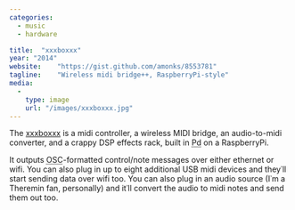 ```yaml
---
categories:
  - music
  - hardware

title:  "xxxboxxx"
year: "2014"
website:    "https://gist.github.com/amonks/8553781"
tagline:    "Wireless midi bridge++, RaspberryPi-style"
media:
  -
    type: image
    url: "/images/xxxboxxx.jpg"
---
```

The <a href="https://gist.github.com/amonks/8553781">xxxboxxx</a> is a midi controller, a wireless MIDI bridge, an audio-to-midi converter, and a crappy DSP effects rack, built in <abbr title="PureData, the open source Max/MSP">Pd</abbr> on a RaspberryPi.

It outputs <abbr title="Open Sound Contorol">OSC</abbr>-formatted control/note messages over either ethernet or wifi. You can also plug in up to eight additional USB midi devices and they&#8127;ll start sending data over wifi too. You can also plug in an audio source (I&#8127;m a Theremin fan, personally) and it&#8127;ll convert the audio to midi notes and send them out too.
